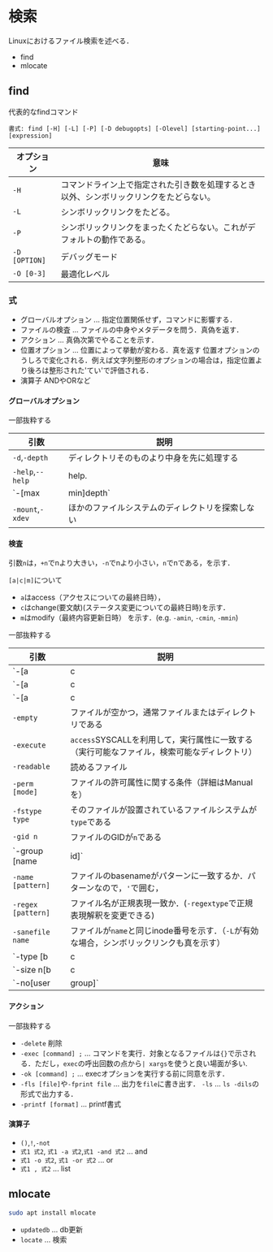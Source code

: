 # 検索

Linuxにおけるファイル検索を述べる．

- find
- mlocate


## find

代表的なfindコマンド

```
書式: find [-H] [-L] [-P] [-D debugopts] [-Olevel] [starting-point...]  [expression]
```

|オプション|意味|
|--------|----|
| `-H` |コマンドライン上で指定された引き数を処理するとき以外、シンボリックリンクをたどらない。|
| `-L` |シンボリックリンクをたどる。|
| `-P` |シンボリックリンクをまったくたどらない。これがデフォルトの動作である。 |
| `-D [OPTION]` | デバッグモード |
| `-O [0-3]` | 最適化レベル |


### 式

- グローバルオプション ... 指定位置関係せず，コマンドに影響する．
- ファイルの検査 ... ファイルの中身やメタデータを問う．真偽を返す．
- アクション ... 真偽次第でやることを示す．
- 位置オプション ... 位置によって挙動が変わる．真を返す 位置オプションのうしろで変化される．例えば文字列整形のオプションの場合は，指定位置より後ろは整形された'てい'で評価される．
- 演算子 ANDやORなど


#### グローバルオプション

一部抜粋する

|引数|説明|
|---|---|
|`-d`,`-depth` | ディレクトリそのものより中身を先に処理する
|`-help`,`--help`|help.
|`-[max|min]depth`|探索する深さを指定．
|`-mount`,`-xdev`|ほかのファイルシステムのディレクトリを探索しない

#### 検査

引数`n`は，`+n`でnより大きい，`-n`でnより小さい，`n`でnである，を示す．

`[a|c|m]`について
  - `a`はaccess（アクセスについての最終日時），
  - `c`はchange(要文献)(ステータス変更についての最終日時)を示す．
  - `m`はmodify（最終内容更新日時）
を示す．(e.g. `-amin`, `-cmin`, `-mmin`)

一部抜粋する

| 引数 | 説明 |
|-----|------|
| `-[a|c|m]amin n`  | 最終日時が`n`分前である
| `-[a|c|]newer f` | ファイル`f`よりも最終日時が新しい．内容更新日時については，単に`-newer`
| `-[a|c|m]time n` |  現在時刻を基点として最終日時が`n`日前である（日付的な意味合いで計算する場合は`-daystart`をこの引数より前に設定する）`
| `-empty` | ファイルが空かつ，通常ファイルまたはディレクトリである
| `-execute` | `access`SYSCALLを利用して，実行属性に一致する（実行可能なファイル，検索可能なディレクトリ）
| `-readable` |読めるファイル
| `-perm [mode]` | ファイルの許可属性に関する条件（詳細はManualを） 
| `-fstype type` | そのファイルが設置されているファイルシステムが`type`である
| `-gid n` | ファイルのGIDが`n`である
| `-group [name|id]`| ファイルの属するグループが`name`名か，`gid`であるか|
| `-name [pattern]` | ファイルのbasenameがパターンに一致するか．パターンなので，`'`で囲む，|
| `-regex [pattern]`| ファイル名が正規表現一致か．(`-regextype`で正規表現解釈を変更できる)|
| `-sanefile name` | ファイルが`name`と同じinode番号を示す．（`-L`が有効な場合，シンボリックリンクも真を示す）|
| `-type [b|c|d|p|f|l|s|D]` | ファイルのタイプを示す．`D`はSolarisの「ドア」タイプである． |
| `-size n[b|c|w|k|M|G]` | ファイルサイズ．`c~G`のいずれかを指定しない場合は，`b`（ブロックサイズ）が適用される．バイトサイズは`c`である．`w`はワードサイズ，１ワード２バイトとする．なお，`k|M|G`は，それぞれキビ・メビ・ギビである．キロやギガではない．
| `-no[user|group]` | ファイルのUID/GIDがシステムに存在しない場合

#### アクション

一部抜粋する

- `-delete` 削除
- `-exec [command] ;` ... コマンドを実行．対象となるファイルは`{}`で示される．ただし，`exec`の呼出回数の点から`| xargs`を使うと良い場面が多い.
- `-ok [command] ;` ... execオプションを実行する前に同意を示す．
- `-fls [file]`や`-fprint file` ... 出力を`file`に書き出す．
`-ls` ... `ls -dils`の形式で出力する．
- `-printf [format]` ... printf書式

#### 演算子

- `()`,`!`,`-not`
- `式1 式2`, `式1 -a 式2`,`式1 -and 式2` ... and
- `式1 -o 式2`, `式1 -or 式2` ... or
- `式1 , 式2` ... list

## mlocate

```sh
sudo apt install mlocate
``` 

- `updatedb` ... db更新
- `locate` ... 検索





